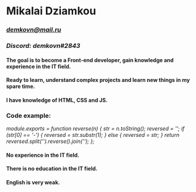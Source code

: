 # Mikalai Dziamkou
### *demkovn@mail.ru* 
### *Discord: demkovn#2843*
#### The goal is to become a Front-end developer, gain knowledge and experience in the IT field.
#### Ready to learn, understand complex projects and learn new things in my spare time.
#### I have knowledge of HTML, CSS and JS.
### Code example:
*module.exports = function reverse(n) {
  str = n.toString();
  reversed = '';
        if (str[0] == '-') {
          reversed = str.substr(1);
        } else {
          reversed = str;
        }
return reversed.split('').reverse().join('');
};*
#### No experience in the IT field.
#### There is no education in the IT field.
#### English is very weak.
